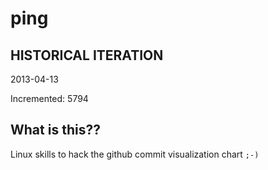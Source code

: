 # ping

## HISTORICAL ITERATION
2013-04-13

Incremented: 5794

## What is this?? 
Linux skills to hack the github commit visualization chart `;-)`
